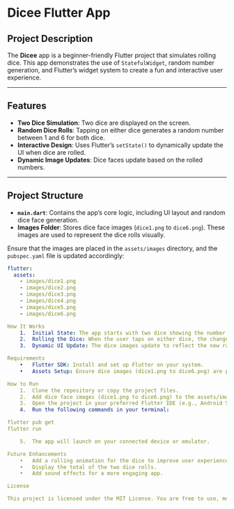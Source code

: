 # **Dicee Flutter App**

## **Project Description**

The **Dicee** app is a beginner-friendly Flutter project that simulates rolling dice. This app demonstrates the use of `StatefulWidget`, random number generation, and Flutter’s widget system to create a fun and interactive user experience.

---

## **Features**

- **Two Dice Simulation**: Two dice are displayed on the screen.
- **Random Dice Rolls**: Tapping on either dice generates a random number between 1 and 6 for both dice.
- **Interactive Design**: Uses Flutter’s `setState()` to dynamically update the UI when dice are rolled.
- **Dynamic Image Updates**: Dice faces update based on the rolled numbers.

---

## **Project Structure**

- **`main.dart`**: Contains the app’s core logic, including UI layout and random dice face generation.
- **Images Folder**: Stores dice face images (`dice1.png` to `dice6.png`). These images are used to represent the dice rolls visually.

Ensure that the images are placed in the `assets/images` directory, and the `pubspec.yaml` file is updated accordingly:

```yaml
flutter:
  assets:
    - images/dice1.png
    - images/dice2.png
    - images/dice3.png
    - images/dice4.png
    - images/dice5.png
    - images/dice6.png

How It Works
	1.	Initial State: The app starts with two dice showing the number 1.
	2.	Rolling the Dice: When the user taps on either dice, the changeDiceFace() function generates random numbers between 1 and 6 for both dice.
	3.	Dynamic UI Update: The dice images update to reflect the new random numbers, providing a seamless and interactive experience.

Requirements
	•	Flutter SDK: Install and set up Flutter on your system.
	•	Assets Setup: Ensure dice images (dice1.png to dice6.png) are present in the assets/images folder and properly configured in pubspec.yaml.

How to Run
	1.	Clone the repository or copy the project files.
	2.	Add dice face images (dice1.png to dice6.png) to the assets/images directory.
	3.	Open the project in your preferred Flutter IDE (e.g., Android Studio or VS Code).
	4.	Run the following commands in your terminal:

flutter pub get
flutter run

	5.	The app will launch on your connected device or emulator.

Future Enhancements
	•	Add a rolling animation for the dice to improve user experience.
	•	Display the total of the two dice rolls.
	•	Add sound effects for a more engaging app.

License

This project is licensed under the MIT License. You are free to use, modify, and distribute it as you see fit.


